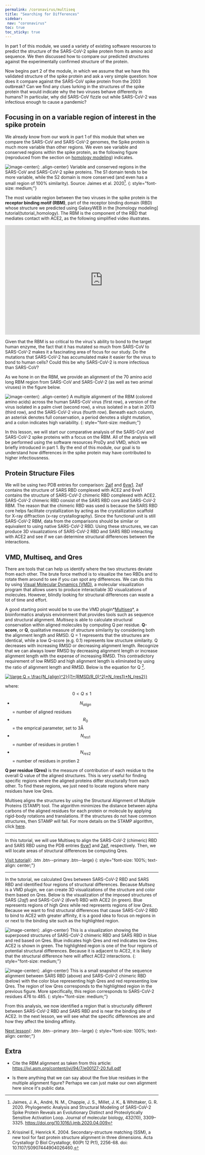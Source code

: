 ```yaml
---
permalink: /coronavirus/multiseq
title: "Searching for Differences"
sidebar:
 nav: "coronavirus"
toc: true
toc_sticky: true
---
```


In part 1 of this module, we used a variety of existing software resources to predict the structure of the SARS-CoV-2 spike protein from its amino acid sequence. We then discussed how to compare our predicted structures against the experimentally confirmed structure of the protein.

Now begins part 2 of the module, in which we assume that we have this validated structure of the spike protein and ask a very simple question: how does it compare against the SARS-CoV spike protein from the 2003 outbreak? Can we find any clues lurking in the structures of the spike protein that would indicate why the two viruses behave differently in humans? In particular, why did SARS-CoV fizzle out while SARS-CoV-2 was infectious enough to cause a pandemic?

## Focusing in on a variable region of interest in the spike protein

We already know from our work in part 1 of this module that when we compare the SARS-CoV and SARS-CoV-2 genomes, the Spike protein is much more variable than other regions. We even see variable and conserved regions within the spike protein, as the following figure (reproduced from the section on [homology modeling](homology)) indicates.

![image-center](../assets/images/spike_protein_similarity.png){: .align-center}
Variable and conserved regions in the SARS-CoV and SARS-CoV-2 spike proteins. The S1 domain tends to be more variable, while the S2 domain is more conserved (and even has a small region of 100% similarity). Source: Jaimes et al. 2020[^Jaimes].
{: style="font-size: medium;"}

The most variable region between the two viruses in the spike protein is the **receptor binding motif (RBM)**, part of the receptor binding domain (RBD) whose structure we predicted using GalaxyWEB in the [homology modeling] tutorial(tutorial_homology). The RBM is the component of the RBD that mediates contact with ACE2, as the following simplified video illustrates.

<center>
<iframe width="640" height="360" src="https://www.youtube-nocookie.com/embed/e2Qi-hAXdJo" frameborder="0" allowfullscreen></iframe>
</center>

Given that the RBM is so critical to the virus's ability to bond to the target human enzyme, the fact that it has mutated so much from SARS-CoV to SARS-CoV-2 makes it a fascinating area of focus for our study. Do the mutations that SARS-CoV-2 has accumulated make it easier for the virus to bond to human cells? Could this be why SARS-CoV-2 is more infectious than SARS-CoV?

As we hone in on the RBM, we provide an alignment of the 70 amino acid long RBM region from SARS-CoV and SARS-CoV-2 (as well as two animal viruses) in the figure below.

![image-center](../assets/images/RBM_alignment.png){: .align-center}
A multiple alignment of the RBM (colored amino acids) across the human SARS-CoV virus (first row), a version of the virus isolated in a palm civet (second row), a virus isolated in a bat in 2013 (third row), and the SARS-CoV-2 virus (fourth row). Beneath each column, an asterisk denotes full conservation, a period denotes a slight mutation, and a colon indicates high variability.
{: style="font-size: medium;"}

In this lesson, we will start our comparative analysis of the SARS-CoV and SARS-CoV-2 spike proteins with a focus on the RBM. All of the analysis will be performed using the software resources ProDy and VMD, which we briefly introduced in part 1. By the end of this module, our goal is to understand how differences in the spike protein may have contributed to higher infectiousness.

## Protein Structure Files
We will be using two PDB entries for comparison: <a href="https://www.rcsb.org/structure/2AJF" target="_blank">2ajf</a> and <a href="https://www.rcsb.org/structure/6vw1" target="_blank">6vw1</a>. 2ajf contains the structure of SARS RBD complexed with ACE2 and 6vw1 contains the structure of SARS-CoV-2 chimeric RBD complexed with ACE2. SARS-CoV-2 chimeric RBD consist of the SARS RBD core and SARS-CoV-2 RBM. The reason that the chimeric RBD was used is because the SARS RBD core helps facilitate crystallization by acting as the crystallization scaffold for X-ray diffraction (x-ray crystallography). Since the functional unit is still SARS-CoV-2 RBM, data from the comparisons should be similar or equivalent to using native SARS-CoV-2 RBD. Using these structures, we can produce 3D visualizations of SARS-CoV-2 RBD and SARS RBD interacting with ACE2 and see if we can determine structural differences between the interactions.

## VMD, Multiseq, and Qres
There are tools that can help us identify where the two structures deviate from each other. The brute force method is to visualize the two RBDs and to rotate them around to see if you can spot any differences. We can do this by using <a href="https://www.ks.uiuc.edu/Research/vmd/" target="_blank">Visual Molecular Dynamics (VMD)</a>, a molecular visualization program that allows users to produce interactiable 3D visualizations of molecules. However, blindly looking for structural differences can waste a lot of time and effort.

A good starting point would be to use the VMD plugin*<a href="https://www.ks.uiuc.edu/Research/vmd/plugins/multiseq/" target="_blank">Multiseq</a>*, a bioinformatics analysis environment that provides tools such as sequence and structural alignment. *Multiseq* is able to calculate structural conservation within aligned molecules by computing Q per residue. **Q-score**, or **Q**, qualitative measure of structure similarity by considering both the alignment length and RMSD. Q = 1 represents that the structures are identical, while a low Q-score (e.g. 0.1) represents low structure similarity. Q decreases with increasing RMSD or decreasing alignment length. Recognize that we can always lower RMSD by decreasing alignment length or increase alignment length with the expense of increasing RMSD. This contradictory requirement of low RMSD and high alignment length is eliminated by using the ratio of alignment length and RMSD. Below is the equation for Q [^Krissinel].

<a href="https://www.codecogs.com/eqnedit.php?latex=\inline&space;\large&space;Q&space;=&space;\frac{N_{align}^2}{(1&plus;(RMSD/R_0)^2)*N_{res1}*N_{res2}}" target="_blank"><img src="https://latex.codecogs.com/gif.latex?\inline&space;\large&space;Q&space;=&space;\frac{N_{align}^2}{(1&plus;(RMSD/R_0)^2)*N_{res1}*N_{res2}}" title="\large Q = \frac{N_{align}^2}{(1+(RMSD/R_0)^2)*N_{res1}*N_{res2}}" /></a>

where:  
$$0<Q\leq1$$
* $$N_{align}$$ = number of aligned residues
* $$R_0$$ = the emprical parameter, set to 3Å
* $$N_{res1}$$ = number of residues in protien 1
* $$N_{res2}$$ = number of residues in protien 2


**Q per residue (Qres)** is the measure of contribution of each residue to the overall Q value of the aligned structures. This is very useful for finding specific regions where the aligned proteins differ structurally from each other. To find these regions, we just need to locate regions where many residues have low Qres.

Multiseq aligns the structures by using the Structural Alignment of Multiple Proteins (STAMP) tool. The algorithm minimizes the distance between alpha carbons of the aligned residues for each protein or molecule by applying rigid-body rotations and translations. If the structures do not have common structures, then STAMP will fail. For more details on the STAMP algorithm, click <a href="http://www.compbio.dundee.ac.uk/manuals/stamp.4.4/stamp.pdf" target="_blank">here</a>.
<hr>

In this tutorial, we will use Multiseq to align the SARS-CoV-2 (chimeric) RBD and SARS RBD using the PDB entries <a href="https://www.rcsb.org/structure/6vw1" target="_blank">6vw1</a> and <a href="https://www.rcsb.org/structure/2AJF" target="_blank">2ajf</a>, respectively. Then, we will locate areas of structural differences be computing Qres.

[Visit tutorial](tutorial_multiseq){: .btn .btn--primary .btn--large}
{: style="font-size: 100%; text-align: center;"}

<hr>

In the tutorial, we calculated Qres between SARS-CoV-2 RBD and SARS RBD and identified four regions of structural differences. Because *Multseq* is a VMD plugin, we can create 3D visualizations of the structure and color them based on Qres. Below is the visualization of the imposed structures of SARS (*2ajf*) and SARS-CoV-2 (*6vw1*) RBD with ACE2 (in green). Blue represents regions of high *Qres* while red represents regions of low *Qres*. Because we want to find structural differences that cause SARS-CoV-2 RBD to bind to ACE2 with greater affinity, it is a good idea to focus on regions in or next to the binding site such as the highlighted region.


![image-center](../assets/images/QresVMD.png){: .align-center}
This is a visualization showing the superposed structures of SARS-CoV-2 chimeric RBD and SARS RBD in blue and red based on Qres. Blue indicates high Qres and red indicates low Qres. ACE2 is shown in green. The highlighted region is one of the four regions of potential structural differences. Because it is adjacent to ACE2, it is likely that the structural difference here will affect ACE2 interactions.
{: style="font-size: medium;"}

![image-center](../assets/images/QresResult.png){: .align-center}
This is a small snapshot of the sequence alignment between SARS RBD (above) and SARS-CoV-2 chimeric RBD (below) with the color blue representing high Qres and red representing low Qres. The region of low Qres corresponds to the highlighted region in the previous figure. More specifically, this region corresponds to SARS-CoV-2 residues 476 to 485.
{: style="font-size: medium;"}

From this analysis, we now identified a region that is structurally different between SARS-CoV-2 RBD and SARS RBD and is near the binding site of ACE2. In the next lesson, we will see what the specific differences are and how they affect the binding affinity.

[Next lesson](structural_diff){: .btn .btn--primary .btn--large}
{: style="font-size: 100%; text-align: center;"}

[^Hamming]: Hamming, I., Timens, W., Bulthuis, M. L., Lely, A. T., Navis, G., & van Goor, H. 2004. Tissue distribution of ACE2 protein, the functional receptor for SARS coronavirus. A first step in understanding SARS pathogenesis. The Journal of pathology, 203(2), 631–637. https://doi.org/10.1002/path.1570

[^Samavati]: Samavati, L., & Uhal, B. D. 2020. ACE2, Much More Than Just a Receptor for SARS-COV-2. Frontiers in cellular and infection microbiology, 10, 317. https://doi.org/10.3389/fcimb.2020.00317

[^Krissinel]: Krissinel E, Henrick K. 2004. Secondary-structure matching (SSM), a new tool for fast protein structure alignment in three dimensions. Acta Crystallogr D Biol Crystallogr, 60(Pt 12 Pt1), 2256-68. doi: 10.1107/S0907444904026460.

[^Jaimes]: Jaimes, J. A., André, N. M., Chappie, J. S., Millet, J. K., & Whittaker, G. R. 2020. Phylogenetic Analysis and Structural Modeling of SARS-CoV-2 Spike Protein Reveals an Evolutionary Distinct and Proteolytically Sensitive Activation Loop. Journal of molecular biology, 432(10), 3309–3325. https://doi.org/10.1016/j.jmb.2020.04.009

## Extra

* Cite the RBM alignment as taken from this article: https://jvi.asm.org/content/jvi/94/7/e00127-20.full.pdf

* Is there anything that we can say about the five blue residues in the multiple alignment figure? Perhaps we can just make our own alignment here since it's public data.
